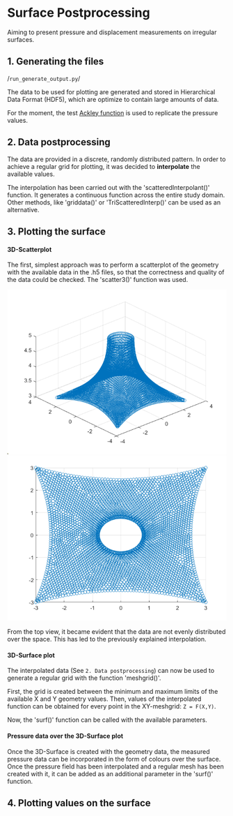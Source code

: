 # Surface Postprocessing
Aiming to present pressure and displacement measurements on irregular surfaces.

## 1. Generating the files
/`run_generate_output.py`/

The data to be used for plotting are generated and stored in Hierarchical Data Format (HDF5), which are optimize to contain large amounts of data.

For the moment, the test [Ackley function](https://en.wikipedia.org/wiki/Test_functions_for_optimization) is used to replicate the pressure values.

## 2. Data postprocessing
The data are provided in a discrete, randomly distributed pattern. In order to achieve a regular grid for plotting, it was decided to **interpolate** the available values.

The interpolation has been carried out with the 'scatteredInterpolant()' function. It generates a continuous function across the entire study domain. Other methods, like 'griddata()' or 'TriScatteredInterp()' can be used as an alternative. 

## 3. Plotting the surface
#### 3D-Scatterplot
The first, simplest approach was to perform a scatterplot of the geometry with the available data in the .h5 files, so that the correctness and quality of the data could be checked. The 'scatter3()' function was used.

![Cone_scatterplot](Plots/Scatterplot_cone.png)
![Cone_scatterplot top_view)](Plots/Scatterplot_cone2.png)

From the top view, it became evident that the data are not evenly distributed over the space. This has led to the previously explained interpolation.

#### 3D-Surface plot
The interpolated data (See `2. Data postprocessing`) can now be used to generate a regular grid with the function 'meshgrid()'. 

First, the grid is created between the minimum and maximum limits of the available X and Y geometry values. Then, values of the interpolated function can be obtained for every point in the XY-meshgrid: `Z = F(X,Y)`.

Now, the 'surf()' function can be called with the available parameters.

#### Pressure data over the 3D-Surface plot
Once the 3D-Surface is created with the geometry data, the measured pressure data can be incorporated in the form of colours over the surface. Once the pressure field has been interpolated and a regular mesh has been created with it, it can be added as an additional parameter in the 'surf()' function.

## 4. Plotting values on the surface
